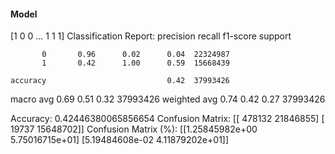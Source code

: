 #### Model
[1 0 0 ... 1 1 1]
Classification Report:
              precision    recall  f1-score   support

           0       0.96      0.02      0.04  22324987
           1       0.42      1.00      0.59  15668439

    accuracy                           0.42  37993426
   macro avg       0.69      0.51      0.32  37993426
weighted avg       0.74      0.42      0.27  37993426

Accuracy: 0.42446380065856654
Confusion Matrix:
[[  478132 21846855]
 [   19737 15648702]]
Confusion Matrix (%):
[[1.25845982e+00 5.75016715e+01]
 [5.19484608e-02 4.11879202e+01]]
